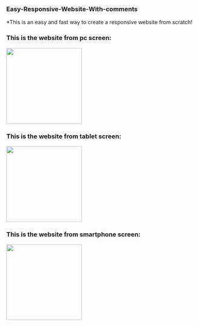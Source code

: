 ### Easy-Responsive-Website-With-comments
*This is an easy and fast way to create a responsive website from scratch!
### This is the website from pc screen:

<img src="https://user-images.githubusercontent.com/88382457/128868148-0561f9e9-e5a4-4f5c-abb2-a2bc53cba638.png" width=200px;>

### This is the website from tablet screen:

<img src="https://user-images.githubusercontent.com/88382457/128868414-e06333e7-38bd-4aff-a168-814d55819fcb.png" width=200px;>

### This is the website from smartphone screen:

<img src="https://user-images.githubusercontent.com/88382457/128868540-df3019a6-6f00-4845-b79a-f72bcc13f632.png" width=200px;>
